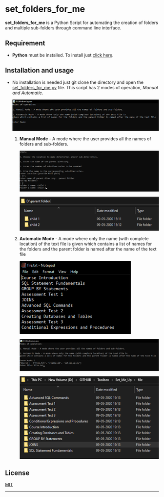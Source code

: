 # set_folders_for_me

__set_folders_for_me__ is a Python Script for automating the creation of folders and multiple sub-folders through command line interface.

## Requirement

- **Python** must be installed. To install just [click here](https://www.python.org/downloads/release/python-382/).


## Installation and usage

- No installation is needed just git clone the directory and open the [set_folders_for_me.py](set_folders_for_me.py "script") file. This script has 2 modes of operation, _Manual and Automatic_.

   ![](set_folders_for_me_readme/modes.png)

   1. **Manual Mode** - A mode where the user provides all the names of folders and sub-folders. 
   
      ![](set_folders_for_me_readme/manual.png)
   
      ![](set_folders_for_me_readme/res_manual.png "result")
   
   1. **Automatic Mode** - A mode where only the name (with complete location) of the text file is given which contains a list of names for the folders and the parent folder is named after the name of the text file 
   
      ![](set_folders_for_me_readme/file.png "Format format for automatic option")
   
      ![](set_folders_for_me_readme/auto.png)
   
      ![](set_folders_for_me_readme/res_auto.png "result")


## License
[MIT](https://choosealicense.com/licenses/mit/)

---
